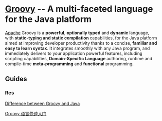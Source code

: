 # [Groovy](https://groovy-lang.org)  -- A multi-faceted language for the Java platform

[Apache](http://www.apache.org/) Groovy is a **powerful**, **optionally typed** and **dynamic** language, with **static-typing and static compilation** capabilities, for the Java platform aimed at improving developer productivity thanks to a concise, **familiar and easy to learn syntax**. It integrates smoothly with any Java program, and immediately delivers to your application powerful features, including scripting capabilities, **Domain-Specific Language** authoring, runtime and compile-time **meta-programming** and **functional** programming.



## Guides

### Res

[Difference between Groovy and Java](https://www.geeksforgeeks.org/difference-between-groovy-and-java/)

[Groovy 语言快速入门](https://www.jianshu.com/p/e8dec95c4326)
